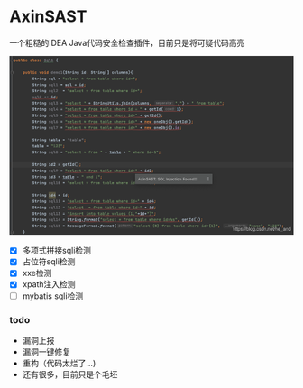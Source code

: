 # AxinSAST

一个粗糙的IDEA Java代码安全检查插件，目前只是将可疑代码高亮

![](images/20210421165251966.png)

- [x] 多项式拼接sqli检测
- [x] 占位符sqli检测
- [x] xxe检测
- [x] xpath注入检测
- [ ] mybatis sqli检测

### todo

- 漏洞上报
- 漏洞一键修复
- 重构（代码太烂了...)
- 还有很多，目前只是个毛坯
